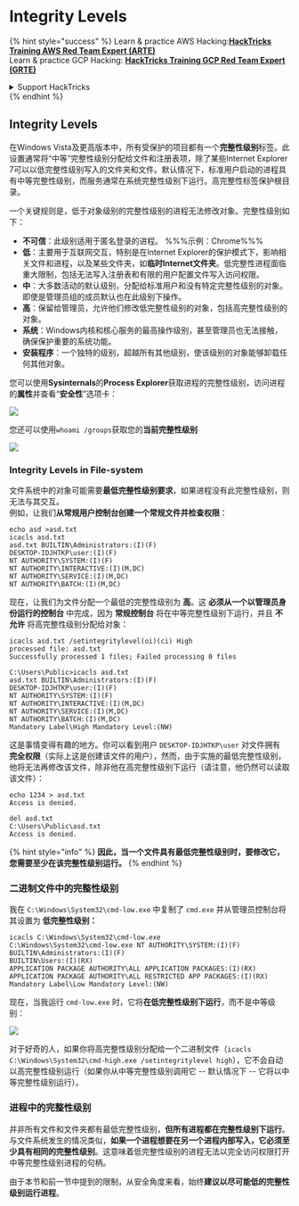 # Integrity Levels

{% hint style="success" %}
Learn & practice AWS Hacking:<img src="/.gitbook/assets/arte.png" alt="" data-size="line">[**HackTricks Training AWS Red Team Expert (ARTE)**](https://training.hacktricks.xyz/courses/arte)<img src="/.gitbook/assets/arte.png" alt="" data-size="line">\
Learn & practice GCP Hacking: <img src="/.gitbook/assets/grte.png" alt="" data-size="line">[**HackTricks Training GCP Red Team Expert (GRTE)**<img src="/.gitbook/assets/grte.png" alt="" data-size="line">](https://training.hacktricks.xyz/courses/grte)

<details>

<summary>Support HackTricks</summary>

* Check the [**subscription plans**](https://github.com/sponsors/carlospolop)!
* **Join the** 💬 [**Discord group**](https://discord.gg/hRep4RUj7f) or the [**telegram group**](https://t.me/peass) or **follow** us on **Twitter** 🐦 [**@hacktricks\_live**](https://twitter.com/hacktricks\_live)**.**
* **Share hacking tricks by submitting PRs to the** [**HackTricks**](https://github.com/carlospolop/hacktricks) and [**HackTricks Cloud**](https://github.com/carlospolop/hacktricks-cloud) github repos.

</details>
{% endhint %}

## Integrity Levels

在Windows Vista及更高版本中，所有受保护的项目都有一个**完整性级别**标签。此设置通常将“中等”完整性级别分配给文件和注册表项，除了某些Internet Explorer 7可以以低完整性级别写入的文件夹和文件。默认情况下，标准用户启动的进程具有中等完整性级别，而服务通常在系统完整性级别下运行。高完整性标签保护根目录。

一个关键规则是，低于对象级别的完整性级别的进程无法修改对象。完整性级别如下：

* **不可信**：此级别适用于匿名登录的进程。 %%%示例：Chrome%%%
* **低**：主要用于互联网交互，特别是在Internet Explorer的保护模式下，影响相关文件和进程，以及某些文件夹，如**临时Internet文件夹**。低完整性进程面临重大限制，包括无法写入注册表和有限的用户配置文件写入访问权限。
* **中**：大多数活动的默认级别，分配给标准用户和没有特定完整性级别的对象。即使是管理员组的成员默认也在此级别下操作。
* **高**：保留给管理员，允许他们修改低完整性级别的对象，包括高完整性级别的对象。
* **系统**：Windows内核和核心服务的最高操作级别，甚至管理员也无法接触，确保保护重要的系统功能。
* **安装程序**：一个独特的级别，超越所有其他级别，使该级别的对象能够卸载任何其他对象。

您可以使用**Sysinternals**的**Process Explorer**获取进程的完整性级别，访问进程的**属性**并查看“**安全性**”选项卡：

![](<../../.gitbook/assets/image (824).png>)

您还可以使用`whoami /groups`获取您的**当前完整性级别**

![](<../../.gitbook/assets/image (325).png>)

### Integrity Levels in File-system

文件系统中的对象可能需要**最低完整性级别要求**，如果进程没有此完整性级别，则无法与其交互。\
例如，让我们**从常规用户控制台创建一个常规文件并检查权限**：
```
echo asd >asd.txt
icacls asd.txt
asd.txt BUILTIN\Administrators:(I)(F)
DESKTOP-IDJHTKP\user:(I)(F)
NT AUTHORITY\SYSTEM:(I)(F)
NT AUTHORITY\INTERACTIVE:(I)(M,DC)
NT AUTHORITY\SERVICE:(I)(M,DC)
NT AUTHORITY\BATCH:(I)(M,DC)
```
现在，让我们为文件分配一个最低的完整性级别为 **高**。这 **必须从一个以管理员身份运行的控制台** 中完成，因为 **常规控制台** 将在中等完整性级别下运行，并且 **不允许** 将高完整性级别分配给对象：
```
icacls asd.txt /setintegritylevel(oi)(ci) High
processed file: asd.txt
Successfully processed 1 files; Failed processing 0 files

C:\Users\Public>icacls asd.txt
asd.txt BUILTIN\Administrators:(I)(F)
DESKTOP-IDJHTKP\user:(I)(F)
NT AUTHORITY\SYSTEM:(I)(F)
NT AUTHORITY\INTERACTIVE:(I)(M,DC)
NT AUTHORITY\SERVICE:(I)(M,DC)
NT AUTHORITY\BATCH:(I)(M,DC)
Mandatory Label\High Mandatory Level:(NW)
```
这是事情变得有趣的地方。你可以看到用户 `DESKTOP-IDJHTKP\user` 对文件拥有 **完全权限**（实际上这是创建该文件的用户），然而，由于实施的最低完整性级别，他将无法再修改该文件，除非他在高完整性级别下运行（请注意，他仍然可以读取该文件）：
```
echo 1234 > asd.txt
Access is denied.

del asd.txt
C:\Users\Public\asd.txt
Access is denied.
```
{% hint style="info" %}
**因此，当一个文件具有最低完整性级别时，要修改它，您需要至少在该完整性级别运行。**
{% endhint %}

### 二进制文件中的完整性级别

我在 `C:\Windows\System32\cmd-low.exe` 中复制了 `cmd.exe` 并从管理员控制台将其设置为 **低完整性级别：**
```
icacls C:\Windows\System32\cmd-low.exe
C:\Windows\System32\cmd-low.exe NT AUTHORITY\SYSTEM:(I)(F)
BUILTIN\Administrators:(I)(F)
BUILTIN\Users:(I)(RX)
APPLICATION PACKAGE AUTHORITY\ALL APPLICATION PACKAGES:(I)(RX)
APPLICATION PACKAGE AUTHORITY\ALL RESTRICTED APP PACKAGES:(I)(RX)
Mandatory Label\Low Mandatory Level:(NW)
```
现在，当我运行 `cmd-low.exe` 时，它将**在低完整性级别下运行**，而不是中等级别：

![](<../../.gitbook/assets/image (313).png>)

对于好奇的人，如果你将高完整性级别分配给一个二进制文件（`icacls C:\Windows\System32\cmd-high.exe /setintegritylevel high`），它不会自动以高完整性级别运行（如果你从中等完整性级别调用它 -- 默认情况下 -- 它将以中等完整性级别运行）。

### 进程中的完整性级别

并非所有文件和文件夹都有最低完整性级别，**但所有进程都在完整性级别下运行**。与文件系统发生的情况类似，**如果一个进程想要在另一个进程内部写入，它必须至少具有相同的完整性级别**。这意味着低完整性级别的进程无法以完全访问权限打开中等完整性级别进程的句柄。

由于本节和前一节中提到的限制，从安全角度来看，始终**建议以尽可能低的完整性级别运行进程**。
